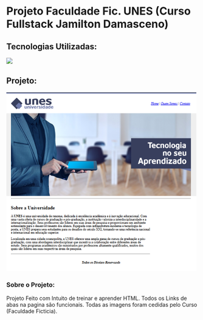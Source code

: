 # Projeto Faculdade Fic. UNES (Curso Fullstack Jamilton Damasceno)

## Tecnologias Utilizadas:
<img src="https://skillicons.dev/icons?i=html">

## Projeto:
<img src="imagens/Projeto_Unes.png" alt="Imagem exemplo Projeto Unes" width="500"/>

### Sobre o Projeto:
Projeto Feito com Intuito de treinar e aprender HTML.
Todos os Links de abas na pagina são funcionais.
Todas as imagens foram cedidas pelo Curso (Faculdade Ficticia).

